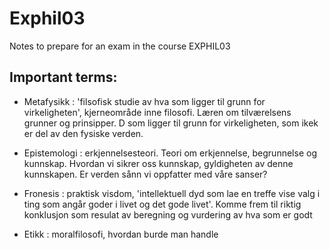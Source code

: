 # Exphil03
Notes to prepare for an exam in the course EXPHIL03


## Important terms: 

- Metafysikk : 'filsofisk studie av hva som ligger til grunn for virkeligheten', kjerneområde inne filosofi. Læren om tilværelsens grunner og prinsipper. D som ligger til grunn for virkeligheten, som ikek er del av den fysiske verden. 

- Epistemologi : erkjennelsesteori. Teori om erkjennelse, begrunnelse og kunnskap. Hvordan vi sikrer oss kunnskap, gyldigheten av denne kunnskapen. Er verden sånn vi oppfatter med våre sanser?


- Fronesis : praktisk visdom, 'intellektuell dyd som lae en treffe vise valg i ting som angår goder i livet og det gode livet'. Komme frem til riktig konklusjon som resulat av beregning og vurdering av hva som er godt
  
- Etikk : moralfilosofi, hvordan burde man handle

